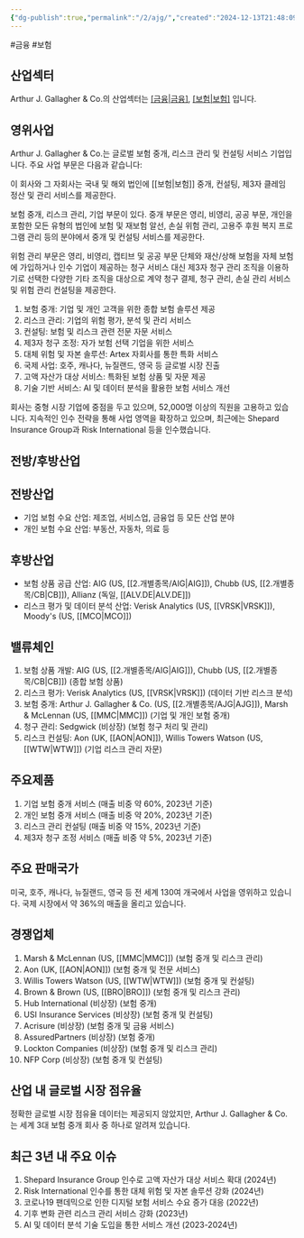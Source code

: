 ```yaml
---
{"dg-publish":true,"permalink":"/2/ajg/","created":"2024-12-13T21:48:09.726+09:00","updated":"2025-07-29T21:37:04.272+09:00"}
---
```


#금융 #보험 

## 산업섹터

Arthur J. Gallagher & Co.의 산업섹터는 [[금융\|금융]](Financials), [[보험\|보험]](Insurance) 입니다.

## 영위사업

Arthur J. Gallagher & Co.는 글로벌 보험 중개, 리스크 관리 및 컨설팅 서비스 기업입니다. 주요 사업 부문은 다음과 같습니다:

이 회사와 그 자회사는 국내 및 해외 법인에 [[보험\|보험]] 중개, 컨설팅, 제3자 클레임 정산 및 관리 서비스를 제공한다.  

보험 중개, 리스크 관리, 기업 부문이 있다. 중개 부문은 영리, 비영리, 공공 부문, 개인을 포함한 모든 유형의 법인에 보험 및 재보험 알선, 손실 위험 관리, 고용주 후원 복지 프로그램 관리 등의 분야에서 중개 및 컨설팅 서비스를 제공한다.  
  
위험 관리 부문은 영리, 비영리, 캡티브 및 공공 부문 단체와 재산/상해 보험을 자체 보험에 가입하거나 인수 기업이 제공하는 청구 서비스 대신 제3자 청구 관리 조직을 이용하기로 선택한 다양한 기타 조직을 대상으로 계약 청구 결제, 청구 관리, 손실 관리 서비스 및 위험 관리 컨설팅을 제공한다.


1. 보험 중개: 기업 및 개인 고객을 위한 종합 보험 솔루션 제공
2. 리스크 관리: 기업의 위험 평가, 분석 및 관리 서비스
3. 컨설팅: 보험 및 리스크 관련 전문 자문 서비스
4. 제3자 청구 조정: 자가 보험 선택 기업을 위한 서비스
5. 대체 위험 및 자본 솔루션: Artex 자회사를 통한 특화 서비스
6. 국제 사업: 호주, 캐나다, 뉴질랜드, 영국 등 글로벌 시장 진출
7. 고액 자산가 대상 서비스: 특화된 보험 상품 및 자문 제공
8. 기술 기반 서비스: AI 및 데이터 분석을 활용한 보험 서비스 개선

회사는 중형 시장 기업에 중점을 두고 있으며, 52,000명 이상의 직원을 고용하고 있습니다. 지속적인 인수 전략을 통해 사업 영역을 확장하고 있으며, 최근에는 Shepard Insurance Group과 Risk International 등을 인수했습니다.

## 전방/후방산업

## 전방산업

- 기업 보험 수요 산업: 제조업, 서비스업, 금융업 등 모든 산업 분야
- 개인 보험 수요 산업: 부동산, 자동차, 의료 등

## 후방산업

- 보험 상품 공급 산업: AIG (US, [[2.개별종목/AIG\|AIG]]), Chubb (US, [[2.개별종목/CB\|CB]]), Allianz (독일, [[ALV.DE\|ALV.DE]])
- 리스크 평가 및 데이터 분석 산업: Verisk Analytics (US, [[VRSK\|VRSK]]), Moody's (US, [[MCO\|MCO]])

## 밸류체인

1. 보험 상품 개발: AIG (US, [[2.개별종목/AIG\|AIG]]), Chubb (US, [[2.개별종목/CB\|CB]]) (종합 보험 상품)
2. 리스크 평가: Verisk Analytics (US, [[VRSK\|VRSK]]) (데이터 기반 리스크 분석)
3. 보험 중개: Arthur J. Gallagher & Co. (US, [[2.개별종목/AJG\|AJG]]), Marsh & McLennan (US, [[MMC\|MMC]]) (기업 및 개인 보험 중개)
4. 청구 관리: Sedgwick (비상장) (보험 청구 처리 및 관리)
5. 리스크 컨설팅: Aon (UK, [[AON\|AON]]), Willis Towers Watson (US, [[WTW\|WTW]]) (기업 리스크 관리 자문)

## 주요제품

1. 기업 보험 중개 서비스 (매출 비중 약 60%, 2023년 기준)
2. 개인 보험 중개 서비스 (매출 비중 약 20%, 2023년 기준)
3. 리스크 관리 컨설팅 (매출 비중 약 15%, 2023년 기준)
4. 제3자 청구 조정 서비스 (매출 비중 약 5%, 2023년 기준)

## 주요 판매국가

미국, 호주, 캐나다, 뉴질랜드, 영국 등 전 세계 130여 개국에서 사업을 영위하고 있습니다. 국제 시장에서 약 36%의 매출을 올리고 있습니다.

## 경쟁업체

1. Marsh & McLennan (US, [[MMC\|MMC]]) (보험 중개 및 리스크 관리)
2. Aon (UK, [[AON\|AON]]) (보험 중개 및 전문 서비스)
3. Willis Towers Watson (US, [[WTW\|WTW]]) (보험 중개 및 컨설팅)
4. Brown & Brown (US, [[BRO\|BRO]]) (보험 중개 및 리스크 관리)
5. Hub International (비상장) (보험 중개)
6. USI Insurance Services (비상장) (보험 중개 및 컨설팅)
7. Acrisure (비상장) (보험 중개 및 금융 서비스)
8. AssuredPartners (비상장) (보험 중개)
9. Lockton Companies (비상장) (보험 중개 및 리스크 관리)
10. NFP Corp (비상장) (보험 중개 및 컨설팅)

## 산업 내 글로벌 시장 점유율

정확한 글로벌 시장 점유율 데이터는 제공되지 않았지만, Arthur J. Gallagher & Co.는 세계 3대 보험 중개 회사 중 하나로 알려져 있습니다.

## 최근 3년 내 주요 이슈

1. Shepard Insurance Group 인수로 고액 자산가 대상 서비스 확대 (2024년)
2. Risk International 인수를 통한 대체 위험 및 자본 솔루션 강화 (2024년)
3. 코로나19 팬데믹으로 인한 디지털 보험 서비스 수요 증가 대응 (2022년)
4. 기후 변화 관련 리스크 관리 서비스 강화 (2023년)
5. AI 및 데이터 분석 기술 도입을 통한 서비스 개선 (2023-2024년)